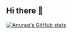 ## Hi there 👋

[![Anurag's GitHub stats](https://github-readme-stats.vercel.app/api?username=Jouca&show=prs_merged,prs_merged_percentage)](https://github.com/anuraghazra/github-readme-stats)
